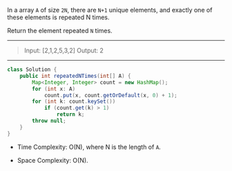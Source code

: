 In a array `A` of size `2N`, there are `N+1` unique elements, and exactly one of these elements is repeated N times.

Return the element repeated `N` times.

---

> Input: [2,1,2,5,3,2]
> Output: 2

---

```JAVA
class Solution {
    public int repeatedNTimes(int[] A) {
        Map<Integer, Integer> count = new HashMap();
        for (int x: A)
            count.put(x, count.getOrDefault(x, 0) + 1);
        for (int k: count.keySet())
            if (count.get(k) > 1)
                return k;
        throw null;
    }
}
```

- Time Complexity: O(N), where N is the length of `A`.

- Space Complexity: O(N). 

  